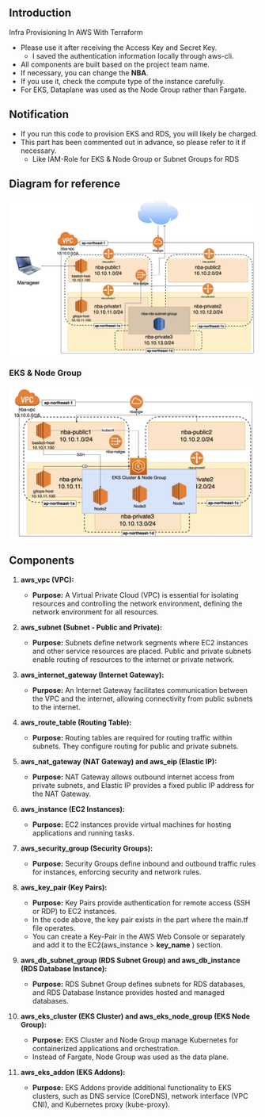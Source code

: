 ## Introduction

Infra Provisioning In AWS With Terraform

- Please use it after receiving the Access Key and Secret Key.
  - I saved the authentication information locally through aws-cli.
- All components are built based on the project team name.
- If necessary, you can change the **NBA**.
- If you use it, check the compute type of the instance carefully.
- For EKS, Dataplane was used as the Node Group rather than Fargate.

## Notification

- If you run this code to provision EKS and RDS, you will likely be charged.
- This part has been commented out in advance, so please refer to it if necessary.
  - Like IAM-Role for EKS & Node Group or Subnet Groups for RDS

## Diagram for reference

![Basic_Diagram](pictures/Basic_Diagram.png)

### EKS & Node Group

![EKS&NodeGroup](pictures/EKS&NodeGroup.png)

## Components

1. **aws_vpc (VPC):**

   - **Purpose:** A Virtual Private Cloud (VPC) is essential for isolating resources and controlling the network environment, defining the network environment for all resources.

2. **aws_subnet (Subnet - Public and Private):**

   - **Purpose:** Subnets define network segments where EC2 instances and other service resources are placed. Public and private subnets enable routing of resources to the internet or private network.

3. **aws_internet_gateway (Internet Gateway):**

   - **Purpose:** An Internet Gateway facilitates communication between the VPC and the internet, allowing connectivity from public subnets to the internet.

4. **aws_route_table (Routing Table):**

   - **Purpose:** Routing tables are required for routing traffic within subnets. They configure routing for public and private subnets.

5. **aws_nat_gateway (NAT Gateway) and aws_eip (Elastic IP):**

   - **Purpose:** NAT Gateway allows outbound internet access from private subnets, and Elastic IP provides a fixed public IP address for the NAT Gateway.

6. **aws_instance (EC2 Instances):**

   - **Purpose:** EC2 instances provide virtual machines for hosting applications and running tasks.

7. **aws_security_group (Security Groups):**

   - **Purpose:** Security Groups define inbound and outbound traffic rules for instances, enforcing security and network rules.

8. **aws_key_pair (Key Pairs):**

   - **Purpose:** Key Pairs provide authentication for remote access (SSH or RDP) to EC2 instances.
   - In the code above, the key pair exists in the part where the main.tf file operates.
   - You can create a Key-Pair in the AWS Web Console or separately and add it to the EC2(aws_instance > **key_name** ) section.

9. **aws_db_subnet_group (RDS Subnet Group) and aws_db_instance (RDS Database Instance):**

   - **Purpose:** RDS Subnet Group defines subnets for RDS databases, and RDS Database Instance provides hosted and managed databases.

10. **aws_eks_cluster (EKS Cluster) and aws_eks_node_group (EKS Node Group):**

    - **Purpose:** EKS Cluster and Node Group manage Kubernetes for containerized applications and orchestration.
    - Instead of Fargate, Node Group was used as the data plane.

11. **aws_eks_addon (EKS Addons):**
    - **Purpose:** EKS Addons provide additional functionality to EKS clusters, such as DNS service (CoreDNS), network interface (VPC CNI), and Kubernetes proxy (kube-proxy).
